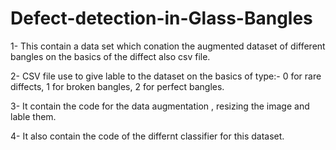 # Defect-detection-in-Glass-Bangles
1- This contain a data set which conation the augmented dataset of different bangles on the basics of the diffect also csv file.

2- CSV file use to give lable to the dataset on the basics of type:-
    0 for rare diffects,
    1 for broken bangles,
    2 for perfect bangles.

3- It contain the code for the data augmentation , resizing the image and lable them.

4- It also contain the code of the differnt classifier for this dataset.
